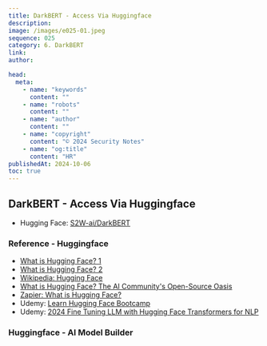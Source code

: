 ```yaml
---
title: DarkBERT - Access Via Huggingface
description:
image: /images/e025-01.jpeg
sequence: 025
category: 6. DarkBERT
link:
author:

head:
  meta:
    - name: "keywords"
      content: ""
    - name: "robots"
      content: ""
    - name: "author"
      content: ""
    - name: "copyright"
      content: "© 2024 Security Notes"
    - name: "og:title"
      content: "HR"
publishedAt: 2024-10-06
toc: true
---
```


## DarkBERT - Access Via Huggingface

- Hugging Face: <a href="https://huggingface.co/s2w-ai/DarkBERT">S2W-ai/DarkBERT</a>

### Reference - Huggingface

- <a href="https://www.youtube.com/watch?v=jBFFUwL0TyY">What is Hugging Face? 1</a>
- <a href="https://www.youtube.com/shorts/Ph5Zw8zL1CE">What is Hugging Face? 2</a>
- <a href="https://en.wikipedia.org/wiki/Hugging_Face">Wikipedia: Hugging Face</a>
- <a href="https://www.datacamp.com/tutorial/what-is-hugging-face">What is Hugging Face? The AI Community's Open-Source Oasis</a>
- <a href="https://zapier.com/blog/hugging-face/">Zapier: What is Hugging Face?</a>
- Udemy: <a href="https://www.udemy.com/course/complete-hugging-face-bootcamp/?utm_source=adwords&utm_medium=udemyads&utm_campaign=Search_DSA_Alpha_Prof_la.EN_cc.ROW-English&campaigntype=Search&portfolio=ROW-English&language=EN&product=Course&test=&audience=DSA&topic=Data_Science&priority=Alpha&utm_content=deal4584&utm_term=_._ag_162511579084_._ad_696197165268_._kw__._de_c_._dm__._pl__._ti_dsa-1677974310676_._li_21102_._pd__._&matchtype=&gad_source=1&gclid=CjwKCAjwx4O4BhAnEiwA42SbVJbKRWe-r-Q8ZWFJ79YGm9XZQR7z935hlVbh7jymE585pBbbmxayzhoCedQQAvD_BwE&couponCode=2021PM20">Learn Hugging Face Bootcamp</a>
- Udemy: <a href="https://www.udemy.com/course/fine-tuning-llm-with-hugging-face-transformers/learn/lecture/44782107#overview">2024 Fine Tuning LLM with Hugging Face Transformers for NLP</a>

### Huggingface - AI Model Builder
